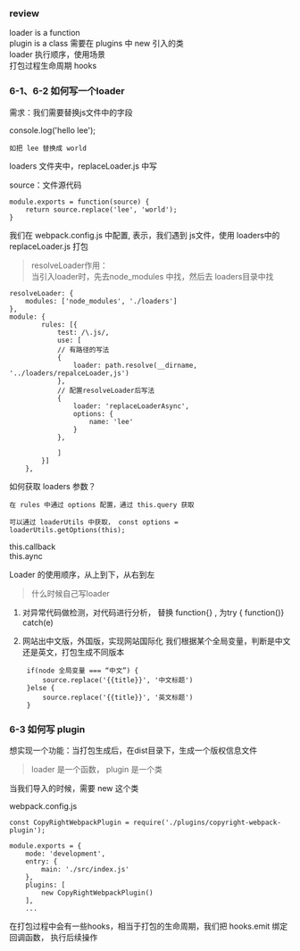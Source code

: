 

### review 

loader is a function  
plugin is a  class  需要在 plugins 中 new 引入的类  
loader 执行顺序，使用场景    
打包过程生命周期 hooks  



### 6-1、6-2 如何写一个loader

需求：我们需要替换js文件中的字段

console.log('hello lee');

	如把 lee 替换成 world

loaders 文件夹中，replaceLoader.js 中写



source：文件源代码

	module.exports = function(source) {
		return source.replace('lee', 'world');
	}

我们在 webpack.config.js 中配置, 表示，我们遇到 js文件，使用 loaders中的replaceLoader.js 打包

>resolveLoader作用：  
>当引入loader时，先去node_modules 中找，然后去 loaders目录中找


	resolveLoader: {
		modules: ['node_modules', './loaders']
	},
	module: {
			rules: [{
				test: /\.js/,
				use: [
				// 有路径的写法
				{
					loader: path.resolve(__dirname, '../loaders/repalceLoader,js')	
				},
				// 配置resolveLoader后写法
				{
					loader: 'replaceLoaderAsync',
					options: {
						name: 'lee'
					}
				},
					
				]
			}]
		},

如何获取 loaders 参数？

```
在 rules 中通过 options 配置，通过 this.query 获取

可以通过 loaderUtils 中获取， const options = loaderUtils.getOptions(this);
```



this.callback  
this.aync 


Loader 的使用顺序，从上到下，从右到左



>什么时候自己写loader

1. 对异常代码做检测，对代码进行分析， 替换 function{} , 为try { function()} catch(e)

2. 网站出中文版，外国版，实现网站国际化
	我们根据某个全局变量，判断是中文还是英文，打包生成不同版本
	
	
		if(node 全局变量 === “中文”) {
			source.replace('{{title}}', '中文标题')
		}else {
			source.replace('{{title}}', '英文标题')
		}
	
### 6-3 如何写 plugin

想实现一个功能：当打包生成后，在dist目录下，生成一个版权信息文件

> loader 是一个函数， plugin 是一个类


当我们导入的时候，需要 new 这个类

webpack.config.js

```
const CopyRightWebpackPlugin = require('./plugins/copyright-webpack-plugin');

module.exports = {
	mode: 'development',
	entry: {
		main: './src/index.js'
	},
	plugins: [
		new CopyRightWebpackPlugin()
	],
	... 

```


在打包过程中会有一些hooks，相当于打包的生命周期，我们把 hooks.emit  绑定回调函数，
执行后续操作






